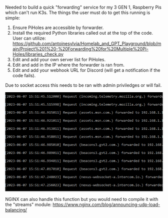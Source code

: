 Needed to build a quick "forwarding" service for my 3 GEN 1, Raspberry Pis which can't run K3s. The things the user must do to get this running is simple:
1. Ensure PiHoles are accessible by forwarder.
2. Install the required Python libraries called out at the top of the code. User can utilize: https://github.com/antoinesylvia/Homelab_and_GPT_Playground/blob/main/Project%201%20-%20Forwarding%20for%20Multiple%20Pi-Holes/libraries_check.py
3. Edit and add your own server list for PiHoles.
4. Edit and add in the IP where the forwarder is ran from.
5. Edit and add your webhook URL for Discord (will get a notification if the code fails).

Due to socket access this needs to be ran with admin priviledges or will fail. 

![Sample Image](https://github.com/antoinesylvia/Homelab_and_GPT_Playground/blob/737c3e5a32ceda8e51dba54bc229fcf1f300cfcc/Project%201%20-%20Forwarding%20for%20Multiple%20Pi-Holes/sample.png)

NGINX can also handle this function but you would need to compile it with the "streams" module: https://www.nginx.com/blog/announcing-udp-load-balancing/
